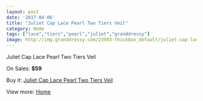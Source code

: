 ```yaml
---
layout: post
date: '2017-04-06'
title: "Juliet Cap Lace Pearl Two Tiers Veil"
category: Home
tags: ["lace","tiers","pearl","juliet","granddressy"]
image: http://img.granddressy.com/23503-thickbox_default/juliet-cap-lace-pearl-two-tiers-veil.jpg
---
```

Juliet Cap Lace Pearl Two Tiers Veil

On Sales: **$59**
<a href="https://www.granddressy.com/en/home/22427-juliet-cap-lace-pearl-two-tiers-veil.html"><amp-img layout="responsive" width="600" height="600" src="//img.granddressy.com/23503-thickbox_default/juliet-cap-lace-pearl-two-tiers-veil.jpg" alt="Juliet Cap Lace Pearl Two Tiers Veil 0" /></a>
<a href="https://www.granddressy.com/en/home/22427-juliet-cap-lace-pearl-two-tiers-veil.html"><amp-img layout="responsive" width="600" height="600" src="//img.granddressy.com/23510-thickbox_default/juliet-cap-lace-pearl-two-tiers-veil.jpg" alt="Juliet Cap Lace Pearl Two Tiers Veil 1" /></a>
<a href="https://www.granddressy.com/en/home/22427-juliet-cap-lace-pearl-two-tiers-veil.html"><amp-img layout="responsive" width="600" height="600" src="//img.granddressy.com/23509-thickbox_default/juliet-cap-lace-pearl-two-tiers-veil.jpg" alt="Juliet Cap Lace Pearl Two Tiers Veil 2" /></a>
<a href="https://www.granddressy.com/en/home/22427-juliet-cap-lace-pearl-two-tiers-veil.html"><amp-img layout="responsive" width="600" height="600" src="//img.granddressy.com/23508-thickbox_default/juliet-cap-lace-pearl-two-tiers-veil.jpg" alt="Juliet Cap Lace Pearl Two Tiers Veil 3" /></a>
<a href="https://www.granddressy.com/en/home/22427-juliet-cap-lace-pearl-two-tiers-veil.html"><amp-img layout="responsive" width="600" height="600" src="//img.granddressy.com/23507-thickbox_default/juliet-cap-lace-pearl-two-tiers-veil.jpg" alt="Juliet Cap Lace Pearl Two Tiers Veil 4" /></a>
<a href="https://www.granddressy.com/en/home/22427-juliet-cap-lace-pearl-two-tiers-veil.html"><amp-img layout="responsive" width="600" height="600" src="//img.granddressy.com/23506-thickbox_default/juliet-cap-lace-pearl-two-tiers-veil.jpg" alt="Juliet Cap Lace Pearl Two Tiers Veil 5" /></a>
<a href="https://www.granddressy.com/en/home/22427-juliet-cap-lace-pearl-two-tiers-veil.html"><amp-img layout="responsive" width="600" height="600" src="//img.granddressy.com/23505-thickbox_default/juliet-cap-lace-pearl-two-tiers-veil.jpg" alt="Juliet Cap Lace Pearl Two Tiers Veil 6" /></a>
<a href="https://www.granddressy.com/en/home/22427-juliet-cap-lace-pearl-two-tiers-veil.html"><amp-img layout="responsive" width="600" height="600" src="//img.granddressy.com/23504-thickbox_default/juliet-cap-lace-pearl-two-tiers-veil.jpg" alt="Juliet Cap Lace Pearl Two Tiers Veil 7" /></a>

Buy it: [Juliet Cap Lace Pearl Two Tiers Veil](https://www.granddressy.com/en/home/22427-juliet-cap-lace-pearl-two-tiers-veil.html "Juliet Cap Lace Pearl Two Tiers Veil")

View more: [Home](https://www.granddressy.com/en/2-home "Home")